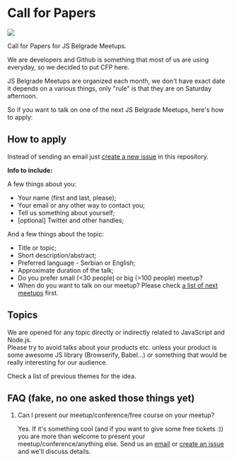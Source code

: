 # Call for Papers

[![](https://img.shields.io/badge/submit-cfp-yellow.svg?style=flat-square)](https://github.com/JSBelgrade/cfp/issues/new)

Call for Papers for JS Belgrade Meetups.

We are developers and Github is something that most of us are using everyday, so we decided to put CFP here.

JS Belgrade Meetups are organized each month, we don't have exact date it depends on a various things, only "rule" is that they are on Saturday afternoon.

So if you want to talk on one of the next JS Belgrade Meetups, here's how to apply:

## How to apply

Instead of sending an email just [create a new issue](https://github.com/JSBelgrade/cfp/issues/new) in this repository.

**Info to include:**

A few things about you:

- Your name (first and last, please);
- Your email or any other way to contact you;
- Tell us something about yourself;
- [optional] Twitter and other handles;

And a few things about the topic:

- Title or topic;
- Short description/abstract;
- Preferred language - Serbian or English;
- Approximate duration of the talk;
- Do you prefer small (<30 people) or big (>100 people) meetup?
- When do you want to talk on our meetup? Please check [a list of next meetups]() first.

## Topics

We are opened for any topic directly or indirectly related to JavaScript and Node.js.  
Please try to avoid talks about your products etc. unless your product is some awesome JS library (Browserify, Babel...) or something that would be really interesting for our audience.

Check a list of previous themes for the idea.

## FAQ (fake, no one asked those things yet)

1. Can I present our meetup/conference/free course on your meetup?
   
   Yes. If it's something cool (and if you want to give some free tickets :)) you are more than welcome to present your meetup/conference/anything else. Send us an [email](mailto:jsbelgradeorg@gmail.com) or [create an issue](https://github.com/JSBelgrade/cfp/issues/new) and we'll discuss details.

